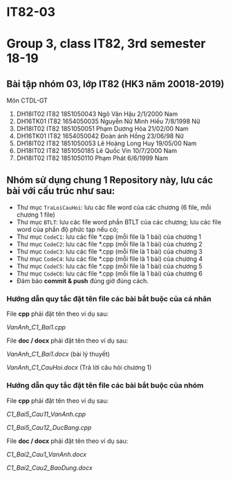 # IT82-03
Group 3, class IT82, 3rd semester 18-19
=======
## Bài tập nhóm 03, lớp IT82 (HK3 năm 20018-2019)
Môn CTDL-GT

1. DH18IT02	IT82	1851050043	Ngô Văn	Hậu	2/1/2000	Nam
2. DH16TK01	IT82	1654050035	Nguyễn Nữ Minh	Hiếu	7/8/1998	Nữ
3. DH18IT02	IT82	1851050051	Phạm Dương	Hòa	21/02/00	Nam
4. DH16TK01	IT82	1654050042	Đoàn ánh	Hồng	23/06/98	Nữ
5. DH18IT02	IT82	1851050053	Lê Hoàng Long	Huy	19/05/00	Nam
6. DH18IT02	IT82	1851050185	Lê Quốc	Vin	10/7/2000	Nam
7. DH18IT02	IT82	1851050110	Phạm	Phát	6/6/1999	Nam







## Nhóm sử dụng chung 1 Repository này, lưu các bài với cấu trúc như sau:

* Thư mục `TraLoiCauHoi`: lưu các file word của các chương (6 file, mỗi chương 1 file)
* Thư mục `BTLT`: lưu các file word phần BTLT của các chương; lưu các file word của phần độ phức tạp nếu có;
* Thư mục `CodeC1`: lưu các file *.cpp (mỗi file là 1 bài) của chương 1
* Thư mục `CodeC2`: lưu các file *.cpp (mỗi file là 1 bài) của chương 2
* Thư mục `CodeC3`: lưu các file *.cpp (mỗi file là 1 bài) của chương 3
* Thư mục `CodeC4`: lưu các file *.cpp (mỗi file là 1 bài) của chương 4
* Thư mục `CodeC5`: lưu các file *.cpp (mỗi file là 1 bài) của chương 5
* Thư mục `CodeC6`: lưu các file *.cpp (mỗi file là 1 bài) của chương 6
* Đảm bảo **commit & push** đúng giờ đúng cách.


### Hướng dẫn quy tắc đặt tên file các bài bắt buộc của cá nhân

File **cpp** phải đặt tên theo ví dụ sau:

_VanAnh_C1_Bai1.cpp_

File **doc / docx** phải đặt tên theo ví dụ sau:

_VanAnh_C1_Bai1.docx_ (bài lý thuyết)
  
_VanAnh_C1_CauHoi.docx_ (Trả lời câu hỏi chương 1)

### Hướng dẫn quy tắc đặt tên file các bài bắt buộc của nhóm

File **cpp** phải đặt tên theo ví dụ sau:

_C1_Bai5_Cau11_VanAnh.cpp_    

_C1_Bai5_Cau12_DucBang.cpp_

File **doc / docx** phải đặt tên theo ví dụ sau:

_C1_Bai2_Cau1_VanAnh.docx_     

_C1_Bai2_Cau2_BaoDung.docx_
